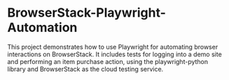 # BrowserStack-Playwright-Automation
This project demonstrates how to use Playwright for automating browser interactions on BrowserStack. It includes tests for logging into a demo site and performing an item purchase action, using the playwright-python library and BrowserStack as the cloud testing service.
